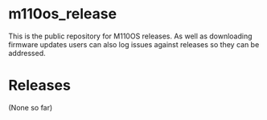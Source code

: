 # m110os_release

This is the public repository for M110OS releases.  As well as downloading firmware updates users can also log issues against releases so they can be addressed.

# Releases

(None so far)
